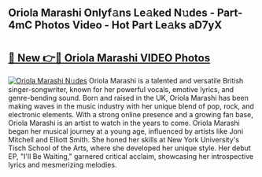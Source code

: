 ## Oriola Marashi Onlyf𝚊ns Le𝚊ked N𝚞des - Part-4mC Photos Video - Hot Part Le𝚊ks aD7yX

# <h2><a href="http://ab17557.deff.icu/?id=Oriola+Marashi">🔗 New 👉🔴 Oriola Marashi VIDEO Photos</a></h2>

[![Oriola Marashi N𝚞des](https://i.imgur.com/rIISA9y.gif)](http://ab17557.deff.icu/?id=Oriola+Marashi)
Oriola Marashi is a talented and versatile British singer-songwriter, known for her powerful vocals, emotive lyrics, and genre-bending sound. Born and raised in the UK, Oriola Marashi has been making waves in the music industry with her unique blend of pop, rock, and electronic elements. With a strong online presence and a growing fan base, Oriola Marashi is an artist to watch in the years to come. Oriola Marashi began her musical journey at a young age, influenced by artists like Joni Mitchell and Elliott Smith. She honed her skills at New York University's Tisch School of the Arts, where she developed her unique style. Her debut EP, "I'll Be Waiting," garnered critical acclaim, showcasing her introspective lyrics and mesmerizing melodies.
